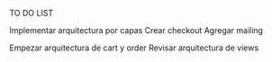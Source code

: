 TO DO LIST

Implementar arquitectura por capas
Crear checkout
Agregar mailing


Empezar arquitectura de cart y order
Revisar arquitectura de views
